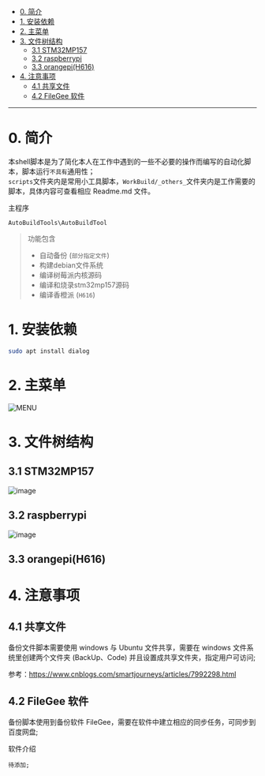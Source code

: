 - [0. 简介](#0-简介)
- [1. 安装依赖](#1-安装依赖)
- [2. 主菜单](#2-主菜单)
- [3. 文件树结构](#3-文件树结构)
  - [3.1 STM32MP157](#31-stm32mp157)
  - [3.2 raspberrypi](#32-raspberrypi)
  - [3.3 orangepi(H616)](#33-orangepih616)
- [4. 注意事项](#4-注意事项)
  - [4.1 共享文件](#41-共享文件)
  - [4.2 FileGee 软件](#42-filegee-软件)

---

# 0. 简介

本shell脚本是为了简化本人在工作中遇到的一些不必要的操作而编写的自动化脚本，脚本运行`不具有`通用性；  
`scripts`文件夹内是常用小工具脚本，`WorkBuild/_others_`文件夹内是工作需要的脚本，具体内容可查看相应 Readme.md 文件。

主程序

    AutoBuildTools\AutoBuildTool

> 功能包含
> * 自动备份 (`部分指定文件`)
> * 构建debian文件系统
> * 编译树莓派内核源码
> * 编译和烧录stm32mp157源码
> * 编译香橙派 (`H616`)


# 1. 安装依赖

``` bash
sudo apt install dialog
```

# 2. 主菜单

![MENU](https://user-images.githubusercontent.com/26021085/162908597-ad863fd4-1048-4ac5-8977-8a83847fb277.png)

# 3. 文件树结构

## 3.1 STM32MP157

![image](https://user-images.githubusercontent.com/26021085/155838185-4cfd4ff7-d9b6-4265-9f99-afdac42f1fb7.png)

## 3.2 raspberrypi

![image](https://user-images.githubusercontent.com/26021085/155838323-c7c1114a-18ed-4611-bd09-3c07e1d2f458.png)

## 3.3 orangepi(H616)

# 4. 注意事项

## 4.1 共享文件

备份文件脚本需要使用 windows 与 Ubuntu 文件共享，需要在 windows 文件系统里创建两个文件夹 (BackUp、Code)
并且设置成共享文件夹，指定用户可访问;

参考：<https://www.cnblogs.com/smartjourneys/articles/7992298.html>

## 4.2 FileGee 软件

备份脚本使用到备份软件 FileGee，需要在软件中建立相应的同步任务，可同步到百度网盘;

软件介绍

    待添加;

